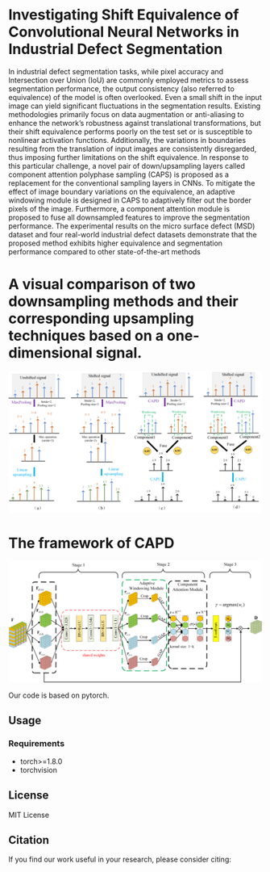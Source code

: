 # Investigating Shift Equivalence of Convolutional Neural Networks in Industrial Defect Segmentation


In industrial defect segmentation tasks, while pixel accuracy and Intersection over Union (IoU) are commonly
employed metrics to assess segmentation performance, the output
consistency (also referred to equivalence) of the model is often
overlooked. Even a small shift in the input image can yield
significant fluctuations in the segmentation results. Existing
methodologies primarily focus on data augmentation or anti-aliasing to enhance the network’s robustness against translational
transformations, but their shift equivalence performs poorly on
the test set or is susceptible to nonlinear activation functions.
Additionally, the variations in boundaries resulting from the
translation of input images are consistently disregarded, thus
imposing further limitations on the shift equivalence. In response
to this particular challenge, a novel pair of down/upsampling
layers called component attention polyphase sampling (CAPS)
is proposed as a replacement for the conventional sampling
layers in CNNs. To mitigate the effect of image boundary
variations on the equivalence, an adaptive windowing module
is designed in CAPS to adaptively filter out the border pixels
of the image. Furthermore, a component attention module is
proposed to fuse all downsampled features to improve the
segmentation performance. The experimental results on the micro
surface defect (MSD) dataset and four real-world industrial
defect datasets demonstrate that the proposed method exhibits
higher equivalence and segmentation performance compared to
other state-of-the-art methods

# A visual comparison of two downsampling methods and their corresponding upsampling techniques based on a one-dimensional signal. 

![intro](imgs/img1.png)
# The framework of CAPD

![intro](imgs/img_CAPD.png)

Our code is based on pytorch.

## Usage

### Requirements

- torch>=1.8.0
- torchvision



## License
MIT License

## Citation
If you find our work useful in your research, please consider citing:
